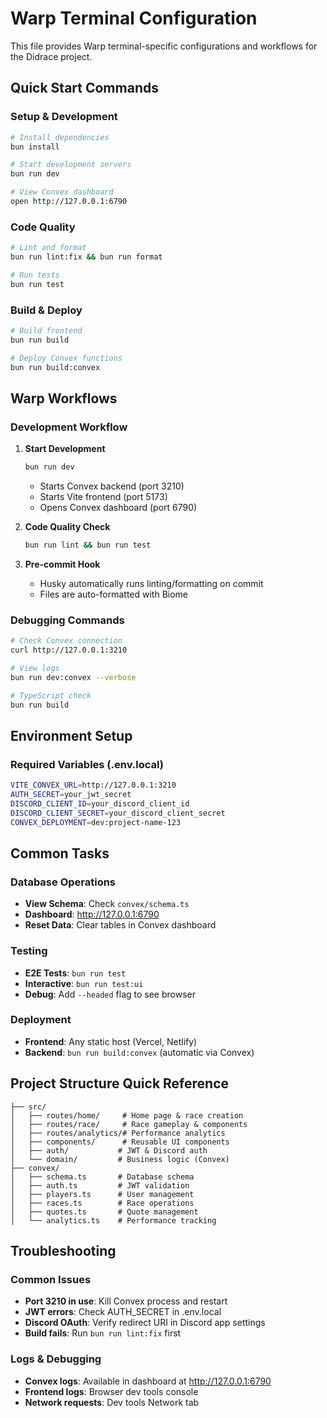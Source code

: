 # Warp Terminal Configuration

This file provides Warp terminal-specific configurations and workflows for the Didrace project.

## Quick Start Commands

### Setup & Development
```bash
# Install dependencies
bun install

# Start development servers
bun run dev

# View Convex dashboard
open http://127.0.0.1:6790
```

### Code Quality
```bash
# Lint and format
bun run lint:fix && bun run format

# Run tests
bun run test
```

### Build & Deploy
```bash
# Build frontend
bun run build

# Deploy Convex functions  
bun run build:convex
```

## Warp Workflows

### Development Workflow
1. **Start Development**
   ```bash
   bun run dev
   ```
   - Starts Convex backend (port 3210)
   - Starts Vite frontend (port 5173)
   - Opens Convex dashboard (port 6790)

2. **Code Quality Check**
   ```bash
   bun run lint && bun run test
   ```

3. **Pre-commit Hook**
   - Husky automatically runs linting/formatting on commit
   - Files are auto-formatted with Biome

### Debugging Commands
```bash
# Check Convex connection
curl http://127.0.0.1:3210

# View logs
bun run dev:convex --verbose

# TypeScript check
bun run build
```

## Environment Setup

### Required Variables (.env.local)
```bash
VITE_CONVEX_URL=http://127.0.0.1:3210
AUTH_SECRET=your_jwt_secret
DISCORD_CLIENT_ID=your_discord_client_id
DISCORD_CLIENT_SECRET=your_discord_client_secret
CONVEX_DEPLOYMENT=dev:project-name-123
```

## Common Tasks

### Database Operations
- **View Schema**: Check `convex/schema.ts`
- **Dashboard**: http://127.0.0.1:6790
- **Reset Data**: Clear tables in Convex dashboard

### Testing
- **E2E Tests**: `bun run test`
- **Interactive**: `bun run test:ui`
- **Debug**: Add `--headed` flag to see browser

### Deployment
- **Frontend**: Any static host (Vercel, Netlify)
- **Backend**: `bun run build:convex` (automatic via Convex)

## Project Structure Quick Reference

```
├── src/
│   ├── routes/home/     # Home page & race creation
│   ├── routes/race/     # Race gameplay & components  
│   ├── routes/analytics/# Performance analytics
│   ├── components/      # Reusable UI components
│   ├── auth/           # JWT & Discord auth
│   └── domain/         # Business logic (Convex)
├── convex/
│   ├── schema.ts       # Database schema
│   ├── auth.ts         # JWT validation
│   ├── players.ts      # User management
│   ├── races.ts        # Race operations
│   ├── quotes.ts       # Quote management
│   └── analytics.ts    # Performance tracking
```

## Troubleshooting

### Common Issues
- **Port 3210 in use**: Kill Convex process and restart
- **JWT errors**: Check AUTH_SECRET in .env.local
- **Discord OAuth**: Verify redirect URI in Discord app settings
- **Build fails**: Run `bun run lint:fix` first

### Logs & Debugging
- **Convex logs**: Available in dashboard at http://127.0.0.1:6790
- **Frontend logs**: Browser dev tools console
- **Network requests**: Dev tools Network tab